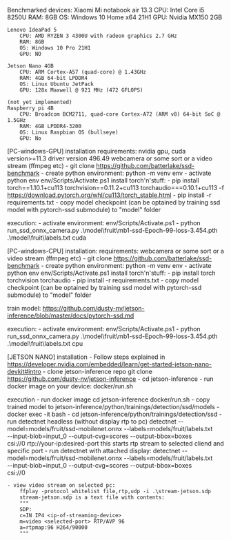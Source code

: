 Benchmarked devices:
    Xiaomi Mi notabook air 13.3
        CPU: Intel Core i5 8250U
        RAM: 8GB
        OS: Windows 10 Home x64 21H1
        GPU: Nvidia MX150 2GB
    
    Lenovo IdeaPad 5
        CPU: AMD RYZEN 3 4300U with radeon graphics 2.7 GHz
        RAM: 8GB
        OS: Windows 10 Pro 21H1
        GPU: NO

    Jetson Nano 4GB
        CPU: ARM Cortex-A57 (quad-core) @ 1.43GHz
        RAM: 4GB 64-bit LPDDR4
        OS: Linux Ubuntu JetPack
        GPU: 128x Maxwell @ 921 MHz (472 GFLOPS)
        
    (not yet implemented)
    Raspberry pi 4B
        CPU: Broadcom BCM2711, quad-core Cortex-A72 (ARM v8) 64-bit SoC @ 1.5GHz
        RAM: 4GB LPDDR4-3200
        OS: Linux Raspbian OS (bullseye)
        GPU: No

[PC-windows-GPU]
installation
    requirements: 
        nvidia gpu, cuda version>=11.3 driver version 496.49 
        webcamera or some sort or a video stream (ffmpeg etc)
    - git clone https://github.com/batterlake/ssd-benchmark
    - create python environment:
        python -m venv env
    - activate python env
        env/Scripts/Activate.ps1
    install torch'n'stuff:
    - pip install torch==1.10.1+cu113 torchvision==0.11.2+cu113 torchaudio===0.10.1+cu113 -f https://download.pytorch.org/whl/cu113/torch_stable.html
    - pip install -r requirements.txt
    - copy model checkpoint (can be optained by training ssd model with pytorch-ssd submodule) to "model" folder 
    
execution:
    - activate environment:
        env/Scripts/Activate.ps1
    - python run_ssd_onnx_camera.py .\model\fruit\mb1-ssd-Epoch-99-loss-3.454.pth .\model\fruit\labels.txt cuda

[PC-windows-CPU]
installation:
    requirements: 
        webcamera or some sort or a video stream (ffmpeg etc)
    - git clone https://github.com/batterlake/ssd-benchmark
    - create python environment:
        python -m venv env
    - activate python env
        env/Scripts/Activate.ps1
    install torch'n'stuff:
    - pip install torch torchvision torchaudio
    - pip install -r requirements.txt
    - copy model checkpoint (can be optained by training ssd model with pytorch-ssd submodule) to "model" folder 

train model:
    https://github.com/dusty-nv/jetson-inference/blob/master/docs/pytorch-ssd.md

execution:
    - activate environment:
        env/Scripts/Activate.ps1
    - python run_ssd_onnx_camera.py .\model\fruit\mb1-ssd-Epoch-99-loss-3.454.pth .\model\fruit\labels.txt cpu

[JETSON NANO]
installation
    - Follow steps explained in https://developer.nvidia.com/embedded/learn/get-started-jetson-nano-devkit#intro
    - clone jetson-inference repo 
        git clone https://github.com/dusty-nv/jetson-inference
    - cd jetson-inference
    - run docker image on your device:
        docker/run.sh
        
execution
    - run docker image
        cd jetson-inference
        docker/run.sh
    - copy trained model to jetson-inference/python/trainings/detection/ssd/models
    - docker exec -it <jetson-inference container name> bash
    - cd jetson-inference/python/trainings/detection/ssd
    - run detectnet headless (without display rtp to pc)
        detectnet --model=models/fruit/ssd-mobilenet.onnx --labels=models/fruit/labels.txt \
          --input-blob=input_0 --output-cvg=scores --output-bbox=boxes \
            csi://0 rtp://your-ip:desired-port
        this starts rtp stream to selected cliend and specific port
    - run detectnet with attached display:
        detectnet --model=models/fruit/ssd-mobilenet.onnx --labels=models/fruit/labels.txt \
          --input-blob=input_0 --output-cvg=scores --output-bbox=boxes \
          csi://0
    
    - view video stream on selected pc:
        ffplay -protocol_whitelist file,rtp,udp -i .\stream-jetson.sdp
        stream-jetson.sdp is a text file with contents:
        """
        SDP:
        c=IN IP4 <ip-of-streaming-device>
        m=video <selected-port> RTP/AVP 96
        a=rtpmap:96 H264/90000
        """